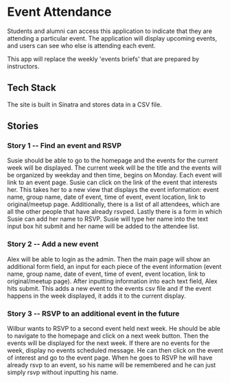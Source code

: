 # Event Attendance

Students and alumni can access this application to indicate that they are attending a particular event. The application will display upcoming events, and users can see who else is attending each event.

This app will replace the weekly 'events briefs' that are prepared by instructors.

## Tech Stack

The site is built in Sinatra and stores data in a CSV file.

## Stories
### Story 1 -- Find an event and RSVP

Susie should be able to go to the homepage and the events for the current week will be displayed. The current week will be the title and the events will be organized by weekday and then time, begins on Monday. Each event will link to an event page. Susie can click on the link of the event that interests her. This takes her to a new view that displays the event information: event name, group name, date of event, time of event, event location, link to original/meetup page. Additionally, there is a list of all attendees, which are all the other people that have already rsvped. Lastly there is a form in which Susie can add her name to RSVP. Susie will type her name into the text input box hit submit and her name will be added to the attendee list.

### Story 2 -- Add a new event

Alex will be able to login as the admin. Then the main page will show an additional form field, an input for each piece of the event information (event name, group name, date of event, time of event, event location, link to original/meetup page). After inputting information into each text field, Alex hits submit. This adds a new event to the events csv file and if the event happens in the week displayed, it adds it to the current display.

### Story 3 -- RSVP to an additional event in the future

Wilbur wants to RSVP to a second event held next week. He should be able to navigate to the homepage and click on a next week button. Then the events will be displayed for the next week. If there are no events for the week, display no events scheduled message. He can then click on the event of interest and go to the event page. When he goes to RSVP he will have already rsvp to an event, so his name will be remembered and he can just simply rsvp without inputting his name.



